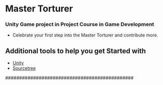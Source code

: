 # Master Torturer
### Unity Game project in Project Course in Game Development


- Celebrate your first step into the Master Torturer and contribute more.

## Additional tools to help you get Started with

* [Unity](https://unity.com/)
* [Sourcetree](https://www.sourcetreeapp.com/)

##############################################
